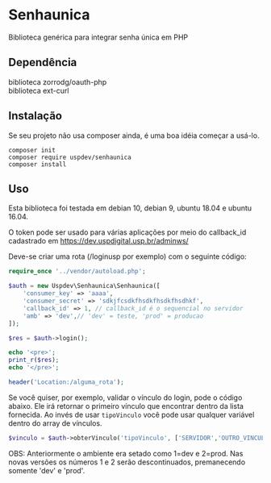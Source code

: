 # Senhaunica
Biblioteca genérica para integrar senha única em PHP

## Dependência

biblioteca zorrodg/oauth-php  
biblioteca ext-curl

## Instalação

Se seu projeto não usa composer ainda, é uma boa idéia começar a usá-lo.

```
composer init
composer require uspdev/senhaunica
composer install
```

## Uso

Esta biblioteca foi testada em debian 10, debian 9, ubuntu 18.04 e ubuntu 16.04.

O token pode ser usado para várias aplicações por meio do callback_id cadastrado em https://dev.uspdigital.usp.br/adminws/

Deve-se criar uma rota (/loginusp por exemplo) com o seguinte código:

```php
require_once '../vendor/autoload.php';

$auth = new Uspdev\Senhaunica\Senhaunica([
    'consumer_key' => 'aaaa',
    'consumer_secret' => 'sdkjfcsdkfhsdkfhsdkfhsdhkf',
    'callback_id' => 1, // callback_id é o sequencial no servidor
    'amb' => 'dev',// 'dev' = teste, 'prod' = producao
]);

$res = $auth->login();

echo '<pre>';
print_r($res);
echo '</pre>';

header('Location:/alguma_rota');

```

Se você quiser, por exemplo, validar o vínculo do login, pode o código abaixo. Ele irá retornar o primeiro vínculo que encontrar dentro da lista fornecida. Ao invés de usar `tipoVinculo` você pode usar qualquer variável dentro do array de vínculos.

```php
$vinculo = $auth->obterVinculo('tipoVinculo', ['SERVIDOR','OUTRO_VINCULO', '...']);

```


OBS: Anteriormente o ambiente era setado como 1=dev e 2=prod. Nas novas versões os números 1 e 2 serão descontinuados, premanecendo somente 'dev' e 'prod'.